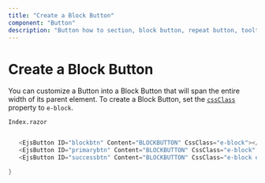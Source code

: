 ```yaml
---
title: "Create a Block Button"
component: "Button"
description: "Button how to section, block button, repeat button, tooltip for Button, customization of button appearance, input and anchor elements."
---
```


# Create a Block Button

You can customize a Button into a Block Button that will span the entire width of its parent element. To create a Block
Button, set the [`cssClass`](https://help.syncfusion.com/cr/aspnetcore-blazor/Syncfusion.EJ2.RazorComponents~Syncfusion.EJ2.RazorComponents.Buttons.EjsButton~CssClass.html)
property to `e-block`.

`Index.razor`

```csharp

   <EjsButton ID="blockbtn" Content="BLOCKBUTTON" CssClass="e-block"></EjsButton>
   <EjsButton ID="primarybtn" Content="BLOCKBUTTON" CssClass="e-block" IsPrimary="true"></EjsButton>
   <EjsButton ID="successbtn" Content="BLOCKBUTTON" CssClass="e-block e-success"></EjsButton>

}
  ```
